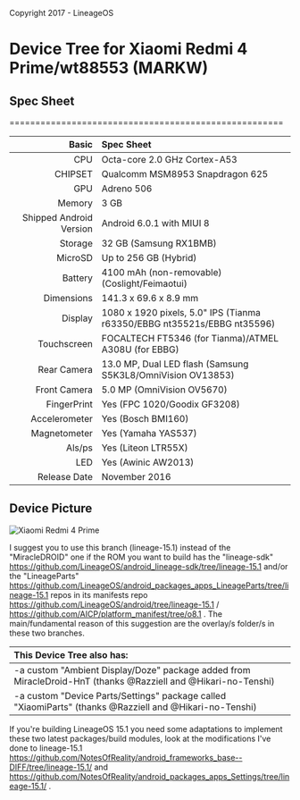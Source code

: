 Copyright 2017 - LineageOS

# Device Tree for Xiaomi Redmi 4 Prime/wt88553 (MARKW) 

## Spec Sheet

=====================================================

Basic   | Spec Sheet
-------:|:-------------------------
CPU     | Octa-core 2.0 GHz Cortex-A53
CHIPSET | Qualcomm MSM8953 Snapdragon 625
GPU     | Adreno 506
Memory  | 3 GB
Shipped Android Version | Android 6.0.1 with MIUI 8
Storage | 32 GB (Samsung RX1BMB)
MicroSD | Up to 256 GB (Hybrid)
Battery | 4100 mAh (non-removable) (Coslight/Feimaotui)
Dimensions | 141.3 x 69.6 x 8.9 mm
Display | 1080 x 1920 pixels, 5.0" IPS (Tianma r63350/EBBG nt35521s/EBBG nt35596)
Touchscreen | FOCALTECH FT5346 (for Tianma)/ATMEL A308U (for EBBG)
Rear Camera  | 13.0 MP, Dual LED flash (Samsung S5K3L8/OmniVision OV13853)
Front Camera | 5.0 MP (OmniVision OV5670)
FingerPrint | Yes (FPC 1020/Goodix GF3208)
Accelerometer | Yes (Bosch BMI160)
Magnetometer | Yes (Yamaha YAS537)
Als/ps | Yes (Liteon LTR55X)
LED | Yes (Awinic AW2013)
Release Date | November 2016

## Device Picture

![Xiaomi Redmi 4 Prime](http://cdn2.gsmarena.com/vv/pics/xiaomi/xiaomi-redmi-4-prime-2.jpg "Xiaomi Redmi 4 Prime")

I suggest you to use this branch (lineage-15.1) instead of the "MiracleDROID" one if the ROM you want to build has the "lineage-sdk" https://github.com/LineageOS/android_lineage-sdk/tree/lineage-15.1 and/or the "LineageParts" https://github.com/LineageOS/android_packages_apps_LineageParts/tree/lineage-15.1 repos in its manifests repo https://github.com/LineageOS/android/tree/lineage-15.1 / https://github.com/AICP/platform_manifest/tree/o8.1 .
The main/fundamental reason of this suggestion are the overlay/s folder/s in these two branches.

| This Device Tree also has:|
| :---------------------- |
| -a custom "Ambient Display/Doze" package added from MiracleDroid-HnT (thanks @Razziell and @Hikari-no-Tenshi) |
| -a custom "Device Parts/Settings" package called "XiaomiParts" (thanks @Razziell and @Hikari-no-Tenshi) |

If you're building LineageOS 15.1 you need some adaptations to implement these two latest packages/build modules, look at the modifications I've done to lineage-15.1 https://github.com/NotesOfReality/android_frameworks_base--DIFF/tree/lineage-15.1/ and https://github.com/NotesOfReality/android_packages_apps_Settings/tree/lineage-15.1/ .
